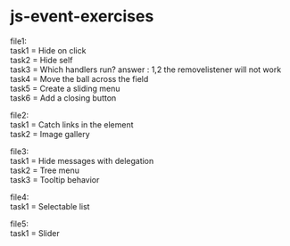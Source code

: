 # js-event-exercises
file1: <br>
    task1 = Hide on click <br>
    task2 = Hide self <br>
    task3 = Which handlers run? answer : 1,2 the removelistener will not work <br>
    task4 = Move the ball across the field <br>
    task5 = Create a sliding menu <br>
    task6 = Add a closing button <br>

file2:<br>
    task1 = Catch links in the element <br>
    task2 = Image gallery <br>

file3:<br>
    task1 = Hide messages with delegation <br>
    task2 = Tree menu <br>
    task3 = Tooltip behavior <br>

file4:<br>
    task1 = Selectable list <br>
     
file5:<br>
    task1 = Slider
